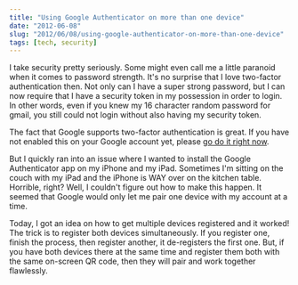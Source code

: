```yaml
---
title: "Using Google Authenticator on more than one device"
date: "2012-06-08"
slug: "2012/06/08/using-google-authenticator-on-more-than-one-device"
tags: [tech, security]
---
```

I take security pretty seriously. Some might even call me a little paranoid when it comes to password strength. It's no surprise that I love two-factor authentication then. Not only can I have a super strong password, but I can now require that I have a security token in my possession in order to login. In other words, even if you knew my 16 character random password for gmail, you still could not login without also having my security token.
<!--more-->
The fact that Google supports two-factor authentication is great. If you have not enabled this on your Google account yet, please [go do it right now](http://googleblog.blogspot.com/2011/02/advanced-sign-in-security-for-your.html).

But I quickly ran into an issue where I wanted to install the Google Authenticator app on my iPhone and my iPad. Sometimes I'm sitting on the couch with my iPad and the iPhone is WAY over on the kitchen table. Horrible, right? Well, I couldn't figure out how to make this happen. It seemed that Google would only let me pair one device with my account at a time.

Today, I got an idea on how to get multiple devices registered and it worked! The trick is to register both devices simultaneously. If you register one, finish the process, then register another, it de-registers the first one. But, if you have both devices there at the same time and register them both with the same on-screen QR code, then they will pair and work together flawlessly.
